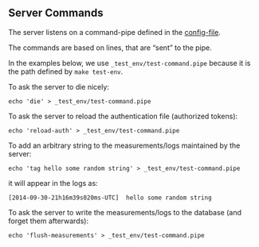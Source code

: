 Server Commands
---------------

The server listens on a command-pipe defined in the
[config-file](./The_Configuration_File.md).

The commands are based on lines, that are “sent” to the pipe.

In the examples below, we use `_test_env/test-command.pipe` because it is the
path defined by `make test-env`.

To ask the server to die nicely:

    echo 'die' > _test_env/test-command.pipe

To ask the server to reload the authentication file (authorized tokens):

    echo 'reload-auth' > _test_env/test-command.pipe

To add an arbitrary string to the measurements/logs maintained by the server:

    echo 'tag hello some random string' > _test_env/test-command.pipe

it will appear in the logs as:

    [2014-09-30-21h16m39s020ms-UTC]  hello some random string

To ask the server to write the measurements/logs to the database (and forget
them afterwards):

    echo 'flush-measurements' > _test_env/test-command.pipe

